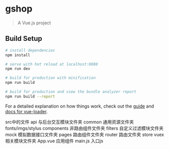 # gshop

> A Vue.js project

## Build Setup

``` bash
# install dependencies
npm install

# serve with hot reload at localhost:8080
npm run dev

# build for production with minification
npm run build

# build for production and view the bundle analyzer report
npm run build --report
```

For a detailed explanation on how things work, check out the [guide](http://vuejs-templates.github.io/webpack/) and [docs for vue-loader](http://vuejs.github.io/vue-loader).


src中的文件
api          与后台交互模块文件夹
common       通用资源文件夹 fonts/imgs/stylus
components   非路由组件文件夹
filters      自定义过滤模块文件夹
mock         模拟数据接口文件夹
pages        路由组件文件夹
router       路由文件夹
store        vuex相关模块文件夹
App.vue      应用组件
main.js      入口js

